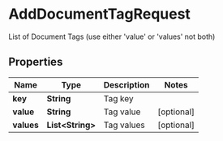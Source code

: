 

# AddDocumentTagRequest

List of Document Tags (use either 'value' or 'values' not both)

## Properties

| Name | Type | Description | Notes |
|------------ | ------------- | ------------- | -------------|
|**key** | **String** | Tag key |  |
|**value** | **String** | Tag value |  [optional] |
|**values** | **List&lt;String&gt;** | Tag values |  [optional] |




